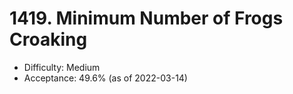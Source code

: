 # 1419. Minimum Number of Frogs Croaking
- Difficulty: Medium
- Acceptance: 49.6% (as of 2022-03-14)
